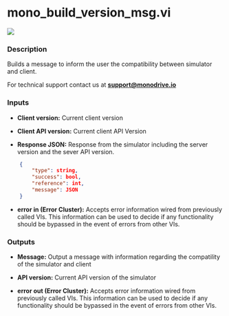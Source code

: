 # mono_build_version_msg.vi

<p class="img_container">
<img class="lg_img" src="../mono_build_version_msg.png"/>
</p>

### Description

Builds a message to inform the user the compatibility between simulator and client.

For technical support contact us at <b>support@monodrive.io</b> 

### Inputs

- **Client version:**  Current client version
 

- **Client API version:**  Current client API Version
 

- **Response JSON:**  Response from the simulator including the server version and
the sever API version.   

```json
    {
        "type": string,
        "success": bool,
        "reference": int,
        "message": JSON
    }
```
 

- **error in (Error Cluster):** Accepts error information wired from previously called VIs. This information can be used to decide if any functionality should be bypassed in the event of errors from other VIs. 

### Outputs

- **Message:**  Output a message with information regarding the compatility
of the simulator and client
 

- **API version:**  Current API version of the simulator
 

- **error out (Error Cluster):** Accepts error information wired from previously called VIs. This information can be used to decide if any functionality should be bypassed in the event of errors from other VIs. 

<p>&nbsp;</p>
